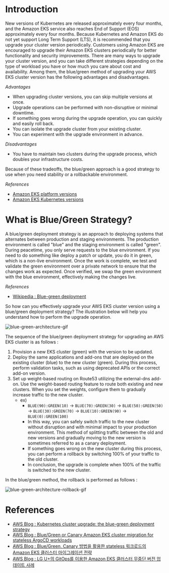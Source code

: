 # Introduction

New versions of Kubernetes are released approximately every four months, and the Amazon EKS service also reaches End of Support (EOS) approximately every four months. Because Kubernetes and Amazon EKS do not yet support Long Term Support (LTS), it is recommended that you upgrade your cluster version periodically. Customers using Amazon EKS are encouraged to upgrade their Amazon EKS clusters periodically for better functionality and security improvements. There are many ways to upgrade your cluster version, and you can take different strategies depending on the type of workload you have or how much you care about cost and availability. Among them, the blue/green method of upgrading your AWS EKS cluster version has the following advantages and disadvantages.

*Advantages*
- When upgrading cluster versions, you can skip multiple versions at once.
- Upgrade operations can be performed with non-disruptive or minimal downtime.
- If something goes wrong during the upgrade operation, you can quickly and easily roll back.
- You can isolate the upgrade cluster from your existing cluster.
- You can experiment with the upgrade environment in advance.

*Disadvantages*
- You have to maintain two clusters during the upgrade process, which doubles your infrastructure costs.

Because of these tradeoffs, the blue/green approach is a good strategy to use when you need stability or a rollbackable environment.

*References*
- [Amazon EKS platform versions](https://docs.aws.amazon.com/eks/latest/userguide/platform-versions.html)
- [Amazon EKS Kubernetes versions](https://docs.aws.amazon.com/eks/latest/userguide/kubernetes-versions.html)

# What is Blue/Green Strategy?

A blue/green deployment strategy is an approach to deploying systems that alternates between production and staging environments. The production environment is called "blue" and the staging environment is called "green". During peacetime, you only serve requests to the blue environment. If you need to do something like deploy a patch or update, you do it in green, which is a non-live environment. Once the work is complete, we test and validate the green environment over a private network to ensure that the changes work as expected. Once verified, we swap the green environment with the blue environment, effectively making the changes live.

*References*
- [Wikipedia : Blue-green deployment](https://en.wikipedia.org/wiki/Blue%E2%80%93green_deployment)

So how can you effectively upgrade your AWS EKS cluster version using a blue/green deployment strategy? The illustration below will help you understand how to perform the upgrade operation.

![blue-green-architecture-gif](statics/images/eks-blue-green-animation.gif)

The sequence of the blue/green deployment strategy for upgrading an AWS EKS cluster is as follows :

1. Provision a new EKS cluster (green) with the version to be updated.
2. Deploy the same applications and add-ons that are deployed on the existing cluster (blue) to the new cluster (green). During this process, perform validation tasks, such as using deprecated APIs or the correct add-on version.
3. Set up weight-based routing on Route53 utilizing the external-dns add-on. Use the weight-based routing feature to route both existing and new clusters. When you set the weights, configure them to gradually increase traffic to the new cluster.
   - ex) 
      - `BLUE(90):GREEN(10)` -> `BLUE(70):GREEN(30)` -> `BLUE(50):GREEN(50)` -> `BLUE(30):GREEN(70)` -> `BLUE(10):GREEN(90)` -> `BLUE(0):GREEN(100)`
      - In this way, you can safely switch traffic to the new cluster without disruption and with minimal impact to your production environment. This method of splitting traffic between the old and new versions and gradually moving to the new version is sometimes referred to as a canary deployment.
      - If something goes wrong on the new cluster during this process, you can perform a rollback by switching 100% of your traffic to the old cluster.
      - In conclusion, the upgrade is complete when 100% of the traffic is switched to the new cluster.

In the blue/green method, the rollback is performed as follows : 

![blue-green-architecture-rollback-gif](statics/images/eks-blue-green-rollback-animation.gif)

# References
- [AWS Blog : Kubernetes cluster upgrade: the blue-green deployment strategy](https://aws.amazon.com/ko/blogs/containers/kubernetes-cluster-upgrade-the-blue-green-deployment-strategy/)
- [AWS Blog : Blue/Green or Canary Amazon EKS cluster migration for stateless ArgoCD workloads](https://aws.amazon.com/ko/blogs/containers/blue-green-or-canary-amazon-eks-clusters-migration-for-stateless-argocd-workloads/)
- [AWS Blog : Blue/Green, Canary 방법을 활용한 stateless 워크로드의 Amazon EKS 클러스터 마이그레이션 전략](https://aws.amazon.com/ko/blogs/tech/blue-green-or-canary-amazon-eks-clusters-migration-for-stateless-argocd-workloads/)
- [AWS Blog : LG U+의 GitOps를 이용한 Amazon EKS 클러스터 무중단 버전 업데이트 사례](https://aws.amazon.com/ko/blogs/tech/lg-uplus-eks-cluster-version-upgrade-with-zero-downtime/?utm_source=dlvr.it&utm_medium=facebook)